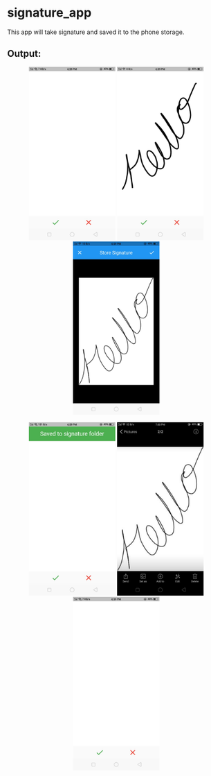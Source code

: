 # signature_app

This app will take signature and saved it to the phone storage.

## Output:


<p align="center">
<img src="https://github.com/MeetSuvariya25/signature-app/blob/main/SA_1.jpeg" width="200" height="400" />
  <img src="https://github.com/MeetSuvariya25/signature-app/blob/main/SA_2.jpeg" width="200" height="400" />
  <img src="https://github.com/MeetSuvariya25/signature-app/blob/main/SA_3.jpeg" width="200" height="400" />
</p>

<p align="center">
<img src="https://github.com/MeetSuvariya25/signature-app/blob/main/SA_4.jpeg" width="200" height="400" />
  <img src="https://github.com/MeetSuvariya25/signature-app/blob/main/SA_5.jpeg" width="200" height="400" />
  <img src="https://github.com/MeetSuvariya25/signature-app/blob/main/SA_1.jpeg" width="200" height="400" />
</p>
